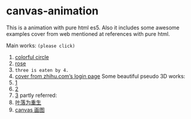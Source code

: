 # canvas-animation

This is a animation with pure html es5.
Also it includes some awesome examples cover from web mentioned at references with pure html.

Main works: 
`(please click)`
1. [colorful circle](https://fanhehe.github.io/canvas-animation/src/2d/1_colorful_circle.html)
2. [rose](https://fanhehe.github.io/canvas-animation/src/2d/2_rose.html)
3. `three is eaten by 4.`
4. [cover from zhihu.com‘s login page](https://fanhehe.github.io/canvas-animation/src/2d/final.html)
Some beautiful pseudo 3D works:
1. [1](https://fanhehe.github.io/canvas-animation/src/pseudo/1.html)
2. [2](https://fanhehe.github.io/canvas-animation/src/pseudo/2.html)
3. [3](https://fanhehe.github.io/canvas-animation/src/pseudo/3.html)
partly referred: 
1. [叶落为重生](http://www.cnblogs.com/hongru/archive/2010/12/12/1903704.html)
2. [canvas 画图](http://www.108js.com/example.html)
